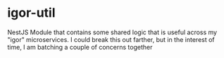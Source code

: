 # igor-util

NestJS Module that contains some shared logic that is useful across my "igor" microservices. I could break this out farther, but in the interest of time, I am batching a couple of concerns together

